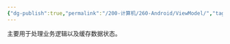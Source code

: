 ```yaml
---
{"dg-publish":true,"permalink":"/200-计算机/260-Android/ViewModel/","tags":["Android/MVVM"],"noteIcon":""}
---
```


主要用于处理业务逻辑以及缓存数据状态。
